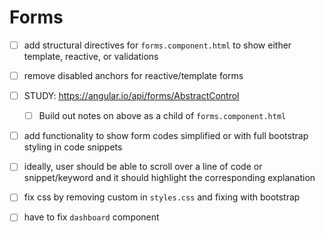 # Forms

- [ ] add structural directives for `forms.component.html` to show either template, reactive, or validations
- [ ] remove disabled anchors for reactive/template forms
- [ ] STUDY: https://angular.io/api/forms/AbstractControl
    - [ ] Build out notes on above as a child of `forms.component.html`
- [ ] add functionality to show form codes simplified or with full bootstrap styling in code snippets  
- [ ] ideally, user should be able to scroll over a line of code or snippet/keyword and it should highlight the corresponding explanation  
- [ ] fix css by removing custom in `styles.css` and fixing with bootstrap

- [ ] have to fix `dashboard` component
